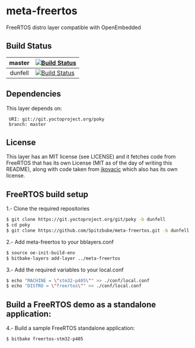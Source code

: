 # meta-freertos
FreeRTOS distro layer compatible with OpenEmbedded

## Build Status

| master  | [![Build Status][masterbadge]][masterpipeline]   |
|:-------:|--------------------------------------------------|
| dunfell | [![Build Status][dunfellbadge]][dunfellpipeline] |


[masterbadge]: https://dev.azure.com/aehs29/meta-freertos/_apis/build/status/FreeRTOS?branchName=master
[masterpipeline]: https://dev.azure.com/aehs29/meta-freertos/_build/latest?definitionId=9&branchName=master
[dunfellbadge]: https://dev.azure.com/aehs29/meta-freertos/_apis/build/status/FreeRTOS?branchName=dunfell
[dunfellpipeline]: https://dev.azure.com/aehs29/meta-freertos/_build/latest?definitionId=9&branchName=dunfell


## Dependencies

This layer depends on:

     URI: git://git.yoctoproject.org/poky
     branch: master


## License
This layer has an MIT license (see LICENSE) and it fetches code from FreeRTOS that has its own License
(MIT as of the day of writing this README), along with code taken from [jkovacic](https://github.com/jkovacic/FreeRTOS-GCC-ARM926ejs) which also has its own license.


## FreeRTOS build setup

1.- Clone the required repositories
```bash
$ git clone https://git.yoctoproject.org/git/poky -b dunfell
$ cd poky
$ git clone https://github.com/Spitzbube/meta-freertos.git -b dunfell
```
2.- Add meta-freertos to your bblayers.conf
```bash
$ source oe-init-build-env
$ bitbake-layers add-layer ../meta-freertos
```
3.- Add the required variables to your local.conf
```bash
$ echo "MACHINE = \"stm32-p405\"" >> ./conf/local.conf
$ echo "DISTRO = \"freertos\"" >> ./conf/local.conf
```

## Build a FreeRTOS demo as a standalone application:
4.- Build a sample FreeRTOS standalone application:
```bash
$ bitbake freertos-stm32-p405
```
